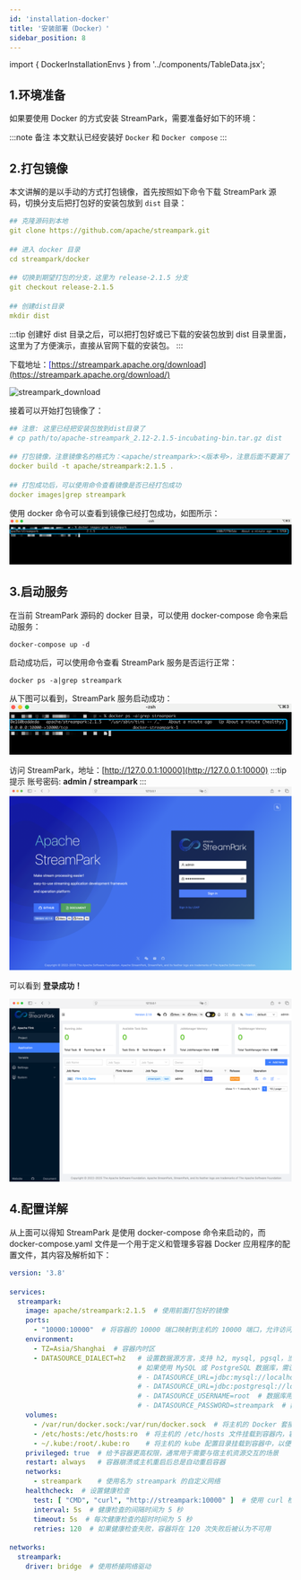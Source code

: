 ```yaml
---
id: 'installation-docker'  
title: '安装部署（Docker）'  
sidebar_position: 8
---
```


import { DockerInstallationEnvs } from '../components/TableData.jsx';

## 1.环境准备


如果要使用 Docker 的方式安装 StreamPark，需要准备好如下的环境：

<DockerInstallationEnvs></DockerInstallationEnvs>

:::note 备注
本文默认已经安装好 `Docker` 和 `Docker compose`
:::

## 2.打包镜像
本文讲解的是以手动的方式打包镜像，首先按照如下命令下载 StreamPark 源码，切换分支后把打包好的安装包放到 `dist` 目录：
```yaml
## 克隆源码到本地
git clone https://github.com/apache/streampark.git

## 进入 docker 目录
cd streampark/docker

## 切换到期望打包的分支，这里为 release-2.1.5 分支
git checkout release-2.1.5

## 创建dist目录
mkdir dist
```
:::tip
创建好 dist 目录之后，可以把打包好或已下载的安装包放到 dist 目录里面，这里为了方便演示，直接从官网下载的安装包。
:::

下载地址：<u><font color='blue'>[https://streampark.apache.org/download](https://streampark.apache.org/download/)</font></u>

![streampark_download](/doc/image/quick-start/streampark_download.png)

接着可以开始打包镜像了：
```yaml
## 注意: 这里已经把安装包放到dist目录了
# cp path/to/apache-streampark_2.12-2.1.5-incubating-bin.tar.gz dist

## 打包镜像，注意镜像名的格式为：<apache/streampark>:<版本号>，注意后面不要漏了 "."
docker build -t apache/streampark:2.1.5 .

## 打包成功后，可以使用命令查看镜像是否已经打包成功
docker images|grep streampark
```
使用 docker 命令可以查看到镜像已经打包成功，如图所示：
![docker_build_success](/doc/image/quick-start/docker_build_success.png)

## 3.启动服务
在当前 StreamPark 源码的 docker 目录，可以使用 docker-compose 命令来启动服务：
```shell
docker-compose up -d
```
启动成功后，可以使用命令查看 StreamPark 服务是否运行正常：
```shell
docker ps -a|grep streampark
```
从下图可以看到，StreamPark 服务启动成功：
![docker_start_success](/doc/image/quick-start/docker_start_success.png)

访问 StreamPark，地址：[http://127.0.0.1:10000](http://127.0.0.1:10000)
:::tip 提示
账号密码: <strong> admin / streampark </strong>
:::
![login-page](/doc/image/quick-start/login_page.png)

可以看到 **登录成功！**

![login-success](/doc/image/quick-start/login_success.png)

## 4.配置详解
从上面可以得知 StreamPark 是使用 docker-compose 命令来启动的，而 docker-compose.yaml 文件是一个用于定义和管理多容器 Docker 应用程序的配置文件，其内容及解析如下：
```yaml
version: '3.8'  

services: 
  streampark:
    image: apache/streampark:2.1.5  # 使用前面打包好的镜像
    ports:
      - "10000:10000"  # 将容器的 10000 端口映射到主机的 10000 端口，允许访问该端口上的服务
    environment:
      - TZ=Asia/Shanghai  # 容器内时区
      - DATASOURCE_DIALECT=h2   # 设置数据源方言，支持 h2, mysql, pgsql，当前为 h2
                                # 如果使用 MySQL 或 PostgreSQL 数据库，需设置以下参数
                                # - DATASOURCE_URL=jdbc:mysql://localhost:3306/streampark?useSSL=false&useUnicode=true&characterEncoding=UTF-8&allowPublicKeyRetrieval=false&useJDBCCompliantTimezoneShift=true&useLegacyDatetimeCode=false&serverTimezone=GMT%2B8
                                # - DATASOURCE_URL=jdbc:postgresql://localhost:5432/streampark?stringtype=unspecified
                                # - DATASOURCE_USERNAME=root  # 数据库用户名
                                # - DATASOURCE_PASSWORD=streampark  # 数据库密码
    volumes:
      - /var/run/docker.sock:/var/run/docker.sock  # 将主机的 Docker 套接字挂载到容器内，允许容器内的进程与 Docker 进行交互
      - /etc/hosts:/etc/hosts:ro  # 将主机的 /etc/hosts 文件挂载到容器内，容器只读访问该文件
      - ~/.kube:/root/.kube:ro    # 将主机的 kube 配置目录挂载到容器中，以便访问 Kubernetes 集群
    privileged: true  # 给予容器更高权限，通常用于需要与宿主机资源交互的场景
    restart: always   # 容器崩溃或主机重启后总是自动重启容器
    networks:
      - streampark    # 使用名为 streampark 的自定义网络
    healthcheck:  # 设置健康检查
      test: [ "CMD", "curl", "http://streampark:10000" ]  # 使用 curl 检查容器的 10000 端口是否可访问
      interval: 5s  # 健康检查的间隔时间为 5 秒
      timeout: 5s  # 每次健康检查的超时时间为 5 秒
      retries: 120  # 如果健康检查失败，容器将在 120 次失败后被认为不可用

networks:
  streampark:
    driver: bridge  # 使用桥接网络驱动
```


